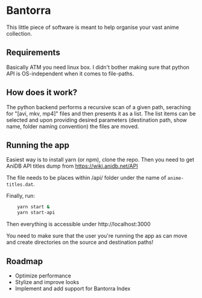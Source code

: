 # Bantorra

This little piece of software is meant to help organise your vast anime collection.

## Requirements

Basically ATM you need linux box. I didn't bother making sure that python API is OS-independent when it comes to file-paths.

## How does it work?

The python backend performs a recursive scan of a given path, seraching for "[avi, mkv, mp4]" files and then presents it as a list. The list items can be selected and upon providing desired parameters (destination path, show name, folder naming convention) the files are moved. 

## Running the app

Easiest way is to install yarn (or npm), clone the repo. Then you need to get AniDB API titles dump from https://wiki.anidb.net/API

The file needs to be places within /api/ folder under the name of `anime-titles.dat`.

 Finally, run:

```bash
	yarn start &
	yarn start-api
```

Then everything is accessible under http://localhost:3000

You need to make sure that the user you're running the app as can move and create directories on the source and destination paths!

## Roadmap

- Optimize performance
- Stylize and improve looks
- Implement and add support for Bantorra Index
